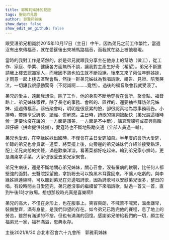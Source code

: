```yaml
---
title: 郭雅莉姊妹的見證
tags: 聖徒的見證
author: 郭雅莉姊妹
show_date: false
show_edit_on_github: false
---
```


跟受湛弟兄相識於2015年10月17日（主日）中午，因為弟兄之前工作繁忙，當週沒有出來傳福音，就在愛筵後出來補馬路福音，而我就在路上被他發現。

當時的我對工作是茫然的，於是弟兄就跟我分享主在他身上的幫助（做工），從工作、家庭、學業、健康各方面無所不談，讓我對主產生好奇（希望）。弟兄不斷邀請我上樓去認識家人，而我因不熟也怕生就不斷拒絕，後來又來了兩位年輕姊妹，才同意一起上樓去區聚會點，然後一群弟兄姊妹為我唱詩歌、禱告、見證、陪我哭泣，一切讓我很感動驚奇（不認識啊………竟然）。過後的福音聚會我就受浸了。

弟兄的愛主，遠超我想像，除了工作，他的身影不斷地穿梭在會所、聚會點、福音路上、弟兄姊妹家裡。除了長老的事務、會所的、區裡的、還要抽空拜訪弟兄姊妹、週週傳福音。禱告聚會時，明明是很疲累的臉，卻很認真地為眾事務禱告。小排時，帶頭享受詩歌、讀經、併解惑。主日時，詩歌的頌詞搶超快（弟兄說這種時候一定要快沒在讓的，一方面是讚美，一方面是不中斷），講真理課程或晨興鳥瞰超仔細（拼命提供裝備），愛筵時也不斷地鼓勵交通（全部人員過一輪）。

弟兄也愛煮，在李緣姊妹出國時，不僅會在主日愛筵加菜。半年度的會所大愛筵，忙碌的弟兄也會貢獻一道菜，將菜擺上後，向旁邊的弟兄姊妹們介紹並接受點評，配上弟兄爽朗的笑聲，滿是歡樂洋溢，看著菜都好吃起來。輪到弟兄家小排時，更是滿桌拿手菜，大家也很愛去弟兄家聚會。

弟兄生病後，還是不斷地關心弟兄姊妹，關心召會，沒有罹病的軟弱，比任何人都堅強的面對。去醫院探望他，拿奶粉去可以換黑木耳露回來，不讓人吃虧的。與李緣姊妹連線時，可以聽到弟兄在旁邊唱詩歌，因為詩歌可以安慰弟兄很多，整日的唱。有段時間主日愛筵完，弟兄邀沒事的繼續留下來唱詩歌，點過一首又一首，直到午後1時才散場。想想那段時光真是喜樂啊!!

弟兄的高大，不僅在身形上，也在服事上。笑容爽朗，不喊苦不喊累，溫柔謙卑，裝備整齊，滿有身量，是我們仰望的存在。如今弟兄已跑完他的賽程，息了地上的勞苦，雖然有滿滿的不捨，但也有滿滿的回憶。感謝弟兄帶給我們的一切，願主祝福弟兄一家，福杯滿溢，恩典永存。

主後2021/8/30
台北市召會六十九會所　郭雅莉姊妹

